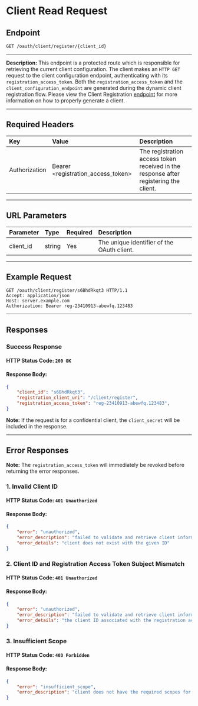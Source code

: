 # Client Read Request

## Endpoint
```
GET /oauth/client/register/{client_id}
```
---

**Description:**
This endpoint is a protected route which is responsible for retrieving the current client configuration. The client makes an `HTTP GET` request to the client configuration endpoint, authenticating with its `registration_access_token`. Both the `registration_access_token` and the `client_configuration_endpoint` are generated during the dynamic client registration flow. Please view the Client Registration [endpoint](client_registration.md) for more information on how to properly generate a client.

--- 

## Required Headers
| Key             | Value                              | Description                                                                          |
| :-------------- | :----------------------------      | :------------------------------------------------------------------------------------|
| Authorization   | Bearer <registration_access_token> | The registration access token received in the response after registering the client. |

---

## URL Parameters
| Parameter            | Type          | Required | Description                                                                |
| :--------------------| :-------------| :--------| :--------------------------------------------------------------------------|
| client_id            | string        | Yes      | The unique identifier of the OAuth client.                                 |

---

## Example Request
```
GET /oauth/client/register/s6BhdRkqt3 HTTP/1.1
Accept: application/json
Host: server.example.com
Authorization: Bearer reg-23410913-abewfq.123483
```

---

## Responses

### Success Response
#### HTTP Status Code: `200 OK`
#### Response Body:
```json
{
    "client_id": "s6BhdRkqt3",
    "registration_client_uri": "/client/register",
    "registration_access_token": "reg-23410913-abewfq.123483",
}
```
**Note:** If the request is for a confidential client, the `client_secret` will be included in the response.

---

## Error Responses
**Note:** The `registration_access_token` will immediately be revoked before returning the error responses.

### 1. Invalid Client ID
#### HTTP Status Code: `401 Unauthorized`
#### Response Body:
```json
{
    "error": "unauthorized",
    "error_description": "failed to validate and retrieve client information",
    "error_details": "client does not exist with the given ID"
}
```

### 2. Client ID and Registration Access Token Subject Mismatch
#### HTTP Status Code: `401 Unauthorized`
#### Response Body:
```json
{
    "error": "unauthorized",
    "error_description": "failed to validate and retrieve client information",
    "error_details": "the client ID associated with the registration access token does not match with the client ID from the request"
}
```

### 3. Insufficient Scope
#### HTTP Status Code: `403 Forbidden`
#### Response Body:
```json
{
    "error": "insufficient_scope",
    "error_description": "client does not have the required scopes for this request"
}
```


